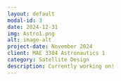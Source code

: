 ```yaml
---
layout: default
modal-id: 3
date: 2024-12-31
img: Astro1.png
alt: image-alt
project-date: November 2024
client: MAE 3304 Astronautics 1
category: Satellite Design
description: Currently working on!
---
```

